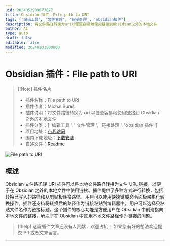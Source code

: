 ```yaml
---
uid: 2024052909073877
title: Obsidian 插件：File path to URI
tags: ['编辑工具', '文件管理', '链接处理', 'obsidian插件']
description: 将文件路径转换为uri以便更容易地使用链接到Obsidian之外的本地文件
author: AI
type: auto
draft: false
editable: false
modified: 20240101000000
---
```


# Obsidian 插件：File path to URI

> [!Note] 插件名片
> - 插件名称：File path to URI
> - 插件作者：Michal Bureš
> - 插件说明：将文件路径转换为 uri 以便更容易地使用链接到 Obsidian 之外的本地文件
> - 插件分类：[' 编辑工具 ', ' 文件管理 ', ' 链接处理 ', 'obsidian 插件 ']
> - 项目地址：[点我访问](https://github.com/MichalBures/obsidian-file-path-to-uri)
> - 国内下载地址：[下载安装](https://pkmer.cn/products/plugin/pluginMarket/?obsidian-file-path-to-uri)
> - 自述文件：[Readme](https://ghproxy.net/https://raw.githubusercontent.com/MichalBures/obsidian-file-path-to-uri/master/README.md)

![File path to URI](https://cdn.pkmer.cn/covers/obsidian-file-path-to-uri.gif!pkmer)

## 概述

Obsidian 文件路径转 URI 插件可以将本地文件路径转换为文件 URL 链接，以便于在 Obsidian 之外的本地文件中使用链接。插件提供了多种方式进行转换，包括转换已写入的路径和从剪贴板转换路径。用户可以使用快捷键或命令面板来执行转换操作。插件还支持将转换后的路径作为链接粘贴到编辑器中，用户可以选择只粘贴文件名作为链接标题。这个插件的核心功能是方便用户在 Obsidian 中创建指向本地文件的链接，解决了在 Obsidian 中使用本地文件路径作为链接的问题。

> [!help]
> 这篇插件文章还没有人贡献，欢迎占坑！
> 如果您有好的想法欢迎提交 PR 或者文末留言。

---



